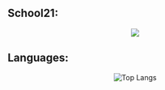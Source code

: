 
## School21:

<div align="center">
 
![](https://badge42.herokuapp.com/api/stats/dborton)
 
 </div>

## Languages:

<div align="center">
 
![Top Langs](https://github-readme-stats.vercel.app/api/top-langs/?username=ddborton&theme=tokyonight&layout=compact)
 
 </div>
